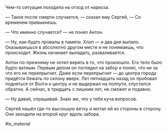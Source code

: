 Чем-то ситуация походила на отход от наркоза.

— Такое после смерти случается, — сказал ему Сергей, — Со временем привыкнешь.

— Что именно случается? — не понял Антон.

— Ну, как-будто провалы в памяти. Хлоп — и два дня выпало. Оказываешься в абсолютно другом месте и не понимаешь, что происходит. Жизнь начинает выпадать, разваливается.

Антон по-прежнему не хотел верить в то, что произошло. Его тело было будто ватным. Первым делом он поглядел на забор и понял, что ни за что его не перепрыгнет. Даже если перепрыгнет — до центра города придётся бежать по склону вверх. Лет пятнадцать назад он пробовал подняться от Волги к центру и не выдержал на полпути, спустился обратно. А сейчас, в тридцать с лишним лет, не сможет и подавно.

— Ну давай, спрашивай. Знаю же, что у тебя куча вопросов.

Сергей нашёл где-то высохшую ветку и мотал ей из стороны в сторону. Они заходили на второй круг вдоль забора.

#is_material